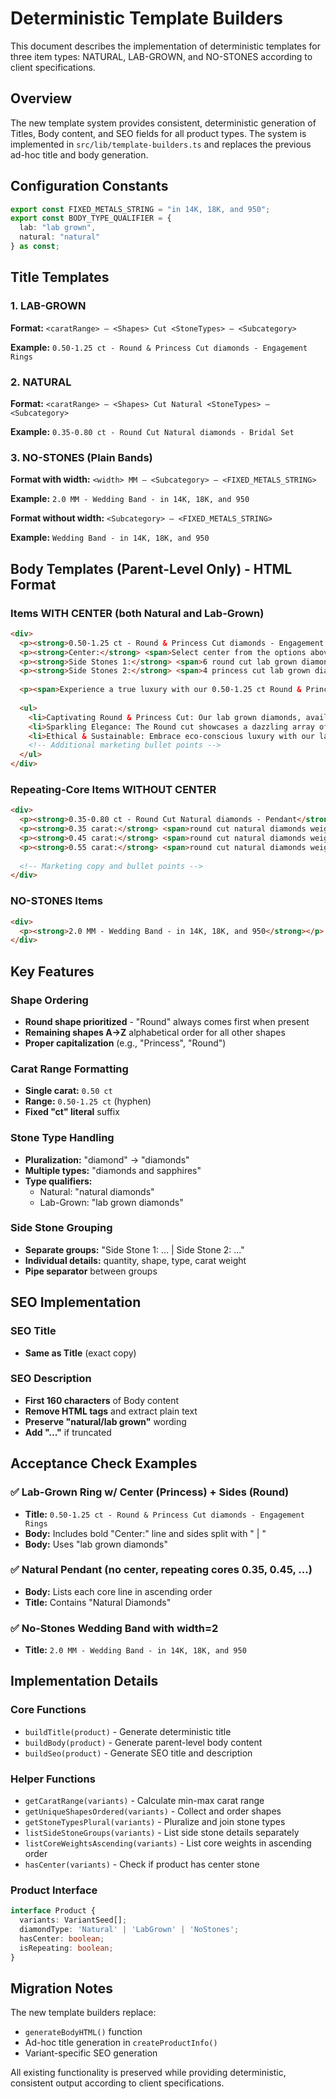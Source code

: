 # Deterministic Template Builders

This document describes the implementation of deterministic templates for three item types: NATURAL, LAB-GROWN, and NO-STONES according to client specifications.

## Overview

The new template system provides consistent, deterministic generation of Titles, Body content, and SEO fields for all product types. The system is implemented in `src/lib/template-builders.ts` and replaces the previous ad-hoc title and body generation.

## Configuration Constants

```typescript
export const FIXED_METALS_STRING = "in 14K, 18K, and 950";
export const BODY_TYPE_QUALIFIER = {
  lab: "lab grown",
  natural: "natural"
} as const;
```

## Title Templates

### 1. LAB-GROWN
**Format:** `<caratRange> — <Shapes> Cut <StoneTypes> — <Subcategory>`

**Example:** `0.50-1.25 ct - Round & Princess Cut diamonds - Engagement Rings`

### 2. NATURAL  
**Format:** `<caratRange> — <Shapes> Cut Natural <StoneTypes> — <Subcategory>`

**Example:** `0.35-0.80 ct - Round Cut Natural diamonds - Bridal Set`

### 3. NO-STONES (Plain Bands)
**Format with width:** `<width> MM — <Subcategory> — <FIXED_METALS_STRING>`

**Example:** `2.0 MM - Wedding Band - in 14K, 18K, and 950`

**Format without width:** `<Subcategory> — <FIXED_METALS_STRING>`

**Example:** `Wedding Band - in 14K, 18K, and 950`

## Body Templates (Parent-Level Only) - HTML Format

### Items WITH CENTER (both Natural and Lab-Grown)

```html
<div>
  <p><strong>0.50-1.25 ct - Round & Princess Cut diamonds - Engagement Rings</strong></p>
  <p><strong>Center:</strong> <span>Select center from the options above</span></p>
  <p><strong>Side Stones 1:</strong> <span>6 round cut lab grown diamonds weighing 0.25 carat</span></p>
  <p><strong>Side Stones 2:</strong> <span>4 princess cut lab grown diamonds weighing 0.15 carat</span></p>
  
  <p><span>Experience a true luxury with our 0.50-1.25 ct Round & Princess Cut lab grown diamonds – Engagement Rings...</span></p>
  
  <ul>
    <li>Captivating Round & Princess Cut: Our lab grown diamonds, available in Round & Princess cut, ranging from 0.50-1.25 ct, embody timeless beauty and brilliance.</li>
    <li>Sparkling Elegance: The Round cut showcases a dazzling array of facets, while the Princess cut exudes a captivating brilliance—together creating a stunning combination of elegance and radiance.</li>
    <li>Ethical & Sustainable: Embrace eco-conscious luxury with our lab-grown diamonds—ethically sourced, conflict-free, and environmentally friendly.</li>
    <!-- Additional marketing bullet points -->
  </ul>
</div>
```

### Repeating-Core Items WITHOUT CENTER

```html
<div>
  <p><strong>0.35-0.80 ct - Round Cut Natural diamonds - Pendant</strong></p>
  <p><strong>0.35 carat:</strong> <span>round cut natural diamonds weighing 0.35 carat</span></p>
  <p><strong>0.45 carat:</strong> <span>round cut natural diamonds weighing 0.45 carat</span></p>
  <p><strong>0.55 carat:</strong> <span>round cut natural diamonds weighing 0.55 carat</span></p>
  
  <!-- Marketing copy and bullet points -->
</div>
```

### NO-STONES Items

```html
<div>
  <p><strong>2.0 MM - Wedding Band - in 14K, 18K, and 950</strong></p>
</div>
```

## Key Features

### Shape Ordering
- **Round shape prioritized** - "Round" always comes first when present
- **Remaining shapes A→Z** alphabetical order for all other shapes
- **Proper capitalization** (e.g., "Princess", "Round")

### Carat Range Formatting
- **Single carat:** `0.50 ct`
- **Range:** `0.50-1.25 ct` (hyphen)
- **Fixed "ct" literal** suffix

### Stone Type Handling
- **Pluralization:** "diamond" → "diamonds"
- **Multiple types:** "diamonds and sapphires"
- **Type qualifiers:** 
  - Natural: "natural diamonds"
  - Lab-Grown: "lab grown diamonds"

### Side Stone Grouping
- **Separate groups:** "Side Stone 1: ... | Side Stone 2: ..."
- **Individual details:** quantity, shape, type, carat weight
- **Pipe separator** between groups

## SEO Implementation

### SEO Title
- **Same as Title** (exact copy)

### SEO Description  
- **First 160 characters** of Body content
- **Remove HTML tags** and extract plain text
- **Preserve "natural/lab grown"** wording
- **Add "..."** if truncated

## Acceptance Check Examples

### ✅ Lab-Grown Ring w/ Center (Princess) + Sides (Round)
- **Title:** `0.50-1.25 ct - Round & Princess Cut diamonds - Engagement Rings`
- **Body:** Includes bold "Center:" line and sides split with " | "
- **Body:** Uses "lab grown diamonds"

### ✅ Natural Pendant (no center, repeating cores 0.35, 0.45, ...)
- **Body:** Lists each core line in ascending order
- **Title:** Contains "Natural Diamonds"

### ✅ No-Stones Wedding Band with width=2
- **Title:** `2.0 MM - Wedding Band - in 14K, 18K, and 950`

## Implementation Details

### Core Functions
- `buildTitle(product)` - Generate deterministic title
- `buildBody(product)` - Generate parent-level body content  
- `buildSeo(product)` - Generate SEO title and description

### Helper Functions
- `getCaratRange(variants)` - Calculate min-max carat range
- `getUniqueShapesOrdered(variants)` - Collect and order shapes
- `getStoneTypesPlural(variants)` - Pluralize and join stone types
- `listSideStoneGroups(variants)` - List side stone details separately
- `listCoreWeightsAscending(variants)` - List core weights in ascending order
- `hasCenter(variants)` - Check if product has center stone

### Product Interface
```typescript
interface Product {
  variants: VariantSeed[];
  diamondType: 'Natural' | 'LabGrown' | 'NoStones';
  hasCenter: boolean;
  isRepeating: boolean;
}
```

## Migration Notes

The new template builders replace:
- `generateBodyHTML()` function
- Ad-hoc title generation in `createProductInfo()`
- Variant-specific SEO generation

All existing functionality is preserved while providing deterministic, consistent output according to client specifications.
